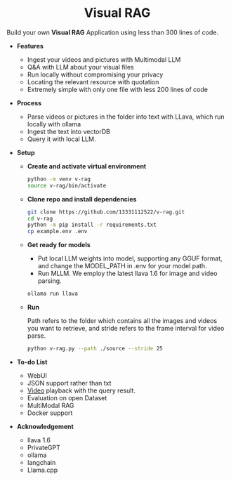 
# <center> **Visual RAG** </center>

Build your own **Visual RAG** Application using less than 300 lines of code.

<demo>

* **Features**
    - Ingest your videos and pictures  with Multimodal LLM
    - Q&A with LLM about your visual files
    - Run locally without compromising your privacy
    - Locating the relevant resource with quotation
    - Extremely simple with only one file with less 200 lines of code
* **Process**
    - Parse videos or pictures in the folder into text with LLava, which run locally with ollama
    - Ingest the text into vectorDB
    - Query it with local LLM.
* **Setup**
    - **Create and activate virtual environment**
        
        ```bash
        python -m venv v-rag
        source v-rag/bin/activate
        ```
        
    - **Clone repo and install dependencies**
    
      ```bash
      git clone https://github.com/13331112522/v-rag.git
      cd v-rag
      python -m pip install -r requirements.txt
      cp example.env .env
      ```
    
    - **Get ready for models**
        - Put local LLM weights into model, supporting any GGUF format, and change the MODEL_PATH in .env for your model path.
        - Run MLLM. We employ the latest llava 1.6 for image and video parsing.
        
        ```bash
        ollama run llava
        ```
        
    - **Run**
        
        Path refers to the folder which contains all the images and videos you want to retrieve, and stride refers to the frame interval for video parse.
        
        ```bash
        python v-rag.py --path ./source --stride 25
        ```
        
* **To-do List**
    - WebUI
    - JSON support rather than txt
    - [Video](http://3.video) playback with the query result.
    - Evaluation on open Dataset
    - MultiModal RAG
    - Docker support
* **Acknowledgement**
    - llava 1.6
    - PrivateGPT
    - ollama
    - langchain
    - Llama.cpp
